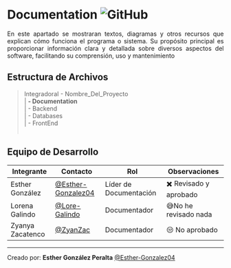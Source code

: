 # Documentation ![GitHub](https://img.shields.io/badge/GitHub-100000?style=for-the-badge&logo=github&logoColor=white)


<p align="justify"> En este apartado se mostraran textos, diagramas y otros recursos que explican cómo funciona el programa o sistema. Su propósito principal es proporcionar información clara y detallada sobre diversos aspectos del software, facilitando su comprensión, uso y mantenimiento
</p>

## Estructura de Archivos

>IntegradoraI - Nombre_Del_Proyecto <br>
>| **- Documentation**<br>
>| - Backend <br>
>| - Databases <br>
>| - FrontEnd<br><br>



## Equipo de Desarrollo

|Integrante|Contacto|Rol|Observaciones|
|-----------|------|--------|-------------|
|Esther González|[@Esther-Gonzalez04](https://github.com/Esther-Gonzalez04)|Líder de Documentación|✖️ Revisado y aprobado |
|Lorena Galindo|[@Lore-Galindo](https://github.com/Lore-Galindo)|Documentador|😅No he revisado nada|
|Zyanya Zacatenco|[@ZyanZac](https://github.com/ibarra-tania)|Documentador|😒 No aprobado|
---

Creado por: **Esther González Peralta** 
   [@Esther-Gonzalez04](https://github.com/Esther-Gonzalez04)

